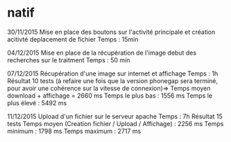 # natif
30/11/2015
Mise en place des boutons sur l'activité principale et création acitivté deplacement de fichier
Temps : 15min

04/12/2015
Mise en place de la récupération de l'image debut des recherches sur le traitment
Temps : 50 min

07/12/2015
Récupération d'une image sur internet et affichage
Temps : 1h
Résultat 10 tests (à refaire une fois que la version phonegap sera terminé, pour avoir une cohérence sur la vitesse de connexion)=>
Temps moyen download + affichage = 2660 ms
Temps le plus bas : 1556 ms
Temps le plus élevé : 5492 ms


11/12/2015
Upload d'un fichier sur le serveur apache
Temps : 7h
Résultat 15 tests
Temps moyen (Creation fichier / Upload / Affichage) : 2256 ms
Temps minimum : 1798 ms
Temps maximum : 2717 ms

